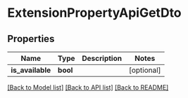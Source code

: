 # ExtensionPropertyApiGetDto


## Properties
Name | Type | Description | Notes
------------ | ------------- | ------------- | -------------
**is_available** | **bool** |  | [optional] 

[[Back to Model list]](../README.md#documentation-for-models) [[Back to API list]](../README.md#documentation-for-api-endpoints) [[Back to README]](../README.md)


